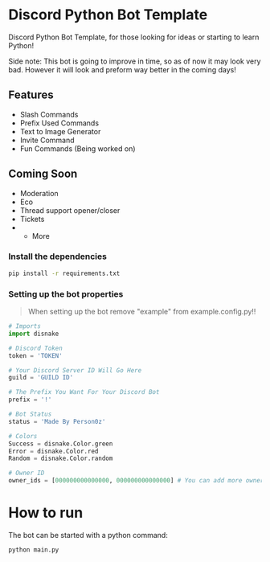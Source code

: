 

# Discord Python Bot Template

Discord Python Bot Template, for those looking for ideas or starting to learn Python!

Side note: This bot is going to improve in time, so as of now it may look very bad. However it will look and preform way better in the coming days!

## Features

- Slash Commands
- Prefix Used Commands
- Text to Image Generator
- Invite Command
- Fun Commands (Being worked on)

## Coming Soon

- Moderation
- Eco
- Thread support opener/closer
- Tickets
- + More

### Install the dependencies

```sh
pip install -r requirements.txt
```

### Setting up the bot properties

> When setting up the bot remove "example" from example.config.py!!

```python
# Imports
import disnake

# Discord Token
token = 'TOKEN'

# Your Discord Server ID Will Go Here 
guild = 'GUILD ID'

# The Prefix You Want For Your Discord Bot
prefix = '!'

# Bot Status
status = 'Made By Person0z'

# Colors
Success = disnake.Color.green
Error = disnake.Color.red
Random = disnake.Color.random

# Owner ID
owner_ids = [000000000000000, 000000000000000] # You can add more owner ids by adding a comma and the id
```

# How to run
The bot can be started with a python command:
```sh
python main.py
```
